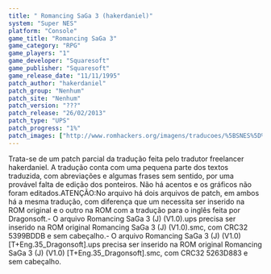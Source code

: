 ```yaml
---
title: " Romancing SaGa 3 (hakerdaniel)"
system: "Super NES"
platform: "Console"
game_title: "Romancing SaGa 3"
game_category: "RPG"
game_players: "1"
game_developer: "Squaresoft"
game_publisher: "Squaresoft"
game_release_date: "11/11/1995"
patch_author: "hakerdaniel"
patch_group: "Nenhum"
patch_site: "Nenhum"
patch_version: "???"
patch_release: "26/02/2013"
patch_type: "UPS"
patch_progress: "1%"
patch_images: ["http://www.romhackers.org/imagens/traducoes/%5BSNES%5D%20Romancing%20SaGa%203%20-%20hakerdaniel%20-%201.png","http://www.romhackers.org/imagens/traducoes/%5BSNES%5D%20Romancing%20SaGa%203%20-%20hakerdaniel%20-%202.png","http://www.romhackers.org/imagens/traducoes/%5BSNES%5D%20Romancing%20SaGa%203%20-%20hakerdaniel%20-%203.png"]
---
```

Trata-se de um patch parcial da tradução feita pelo tradutor freelancer hakerdaniel. A tradução conta com uma pequena parte dos textos traduzida, com abreviações e algumas frases sem sentido, por uma provável falta de edição dos ponteiros. Não há acentos e os gráficos não foram editados.ATENÇÃO:No arquivo há dois arquivos de patch, em ambos há a mesma tradução, com diferença que um necessita ser inserido na ROM original e o outro na ROM com a tradução para o inglês feita por Dragonsoft.- O arquivo Romancing SaGa 3 (J) (V1.0).ups precisa ser inserido na ROM original Romancing SaGa 3 (J) (V1.0).smc, com CRC32 5399BDDB e sem cabeçalho.- O arquivo Romancing SaGa 3 (J) (V1.0) [T+Eng.35_Dragonsoft].ups precisa ser inserido na ROM original Romancing SaGa 3 (J) (V1.0) [T+Eng.35_Dragonsoft].smc, com CRC32 5263D883 e sem cabeçalho.